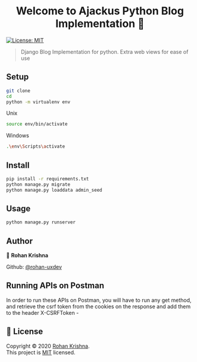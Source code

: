 <h1 align="center">Welcome to Ajackus Python Blog Implementation 👋</h1>
<p>
  <a href="https://opensource.org/licenses/MIT" target="_blank">
    <img alt="License: MIT" src="https://img.shields.io/badge/License-MIT-yellow.svg" />
  </a>
</p>

> Django Blog Implementation for python. Extra web views for ease of use

## Setup

```sh
git clone 
cd 
python -m virtualenv env
```
Unix
```sh
source env/bin/activate
```
Windows
```sh
.\env\Scripts\activate
```
## Install

```sh
pip install -r requirements.txt
python manage.py migrate
python manage.py loaddata admin_seed
```

## Usage

```sh
python manage.py runserver
```

## Author

👤 **Rohan Krishna**

Github: [@rohan-uxdev](https://github.com/rohan-uxdev)

## Running APIs on Postman

In order to run these APIs on Postman, you will have to run any get method, and retrieve the csrf token from the cookies on the response and add them to the header
X-CSRFToken - 

## 📝 License

Copyright © 2020 [Rohan Krishna](https://github.com/rohan-uxdev).<br />
This project is [MIT](https://opensource.org/licenses/MIT) licensed.